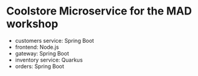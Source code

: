 # Coolstore Microservice for the MAD workshop

* customers service: Spring Boot
* frontend: Node.js
* gateway: Spring Boot
* inventory service: Quarkus
* orders: Spring Boot